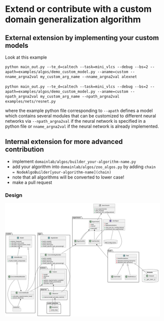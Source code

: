 # Extend or contribute with a custom domain generalization algorithm

## External extension by implementing your custom models

Look at this example

```shell
python main_out.py --te_d=caltech --task=mini_vlcs --debug --bs=2 --apath=examples/algos/demo_custom_model.py --aname=custom --nname_argna2val my_custom_arg_name --nname_argna2val alexnet

python main_out.py --te_d=caltech --task=mini_vlcs --debug --bs=2 --apath=examples/algos/demo_custom_model.py --aname=custom --npath_argna2val my_custom_arg_name --npath_argna2val examples/nets/resnet.py
```

where the example python file corresponding to `--apath` defines a model which contains several modules that can be customized to different neural networks via `--npath_argna2val` if the neural network is specified in a python file
or `nname_argna2val` if the neural network is already implemented.

## Internal extension for more advanced contribution
- implement `domainlab/algos/builder_your-algorithm-name.py`
- add your algorithm into `domainlab/algos/zoo_algos.py` by adding `chain = NodeAlgoBuilder[your-algorithm-name](chain)`
- note that all algorithms will be converted to lower case!
- make a pull request


### Design
![Design Diagram](libDG.svg)
